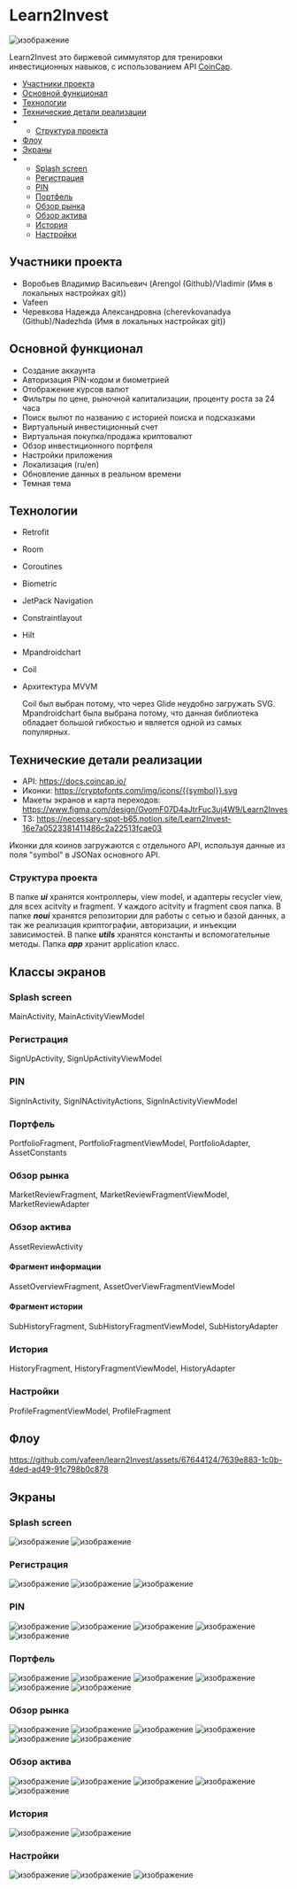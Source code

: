 # Learn2Invest
![изображение](https://github.com/vafeen/learn2Invest/assets/67644124/f07c5098-a7da-4cb9-8f0d-de59f0486e6c)

Learn2Invest это биржевой симмулятор для тренировки инвестиционных навыков, с использованием API [CoinCap](https://docs.coincap.io/). 

* [Участники проекта](#участники-проекта)
* [Основной функционал](#основной-функционал)
* [Технологии](#технологии)
* [Технические детали реализации](#технические-детали-реализации)
* * [Структура проекта](#структура-проекта)
* [Флоу](#флоу)
* [Экраны](#экраны)
* * [Splash screen](#splash-screen-1)
  * [Регистрация](#регистрация-1)
  * [PIN](#pin-1)
  * [Портфель](#портфель-1)
  * [Обзор рынка](#обзор-рынка-1)
  * [Обзор актива](#обзор-актива-1)
  * [История](#история-1)
  * [Настройки](#настройки-1)

## Участники проекта 
* Воробьев Владимир Васильевич (Arengol (Github)/Vladimir (Имя в локальных настройках git))
* Vafeen
* Черевкова Надежда Александровна (cherevkovanadya (Github)/Nadezhda (Имя в локальных настройках
  git))

## Основной функционал 
* Создание аккаунта
* Авторизация PIN-кодом и биометрией
* Отображение курсов валют
* Фильтры по цене, рыночной капитализации, проценту роста за 24 часа
* Поиск вылют по названию с историей поиска и подсказками
* Виртуальный инвестиционный счет
* Виртуальная покупка/продажа криптовалют
* Обзор инвестиционного портфеля 
* Настройки приложения
* Локализация (ru/en)
* Обновление данных в реальном времени
* Темная тема

## Технологии 
* Retrofit
* Room
* Coroutines
* Biometric
* JetPack Navigation
* Constraintlayout
* Hilt
* Mpandroidchart
* Coil
* Архитектура MVVM
  
  Coil был выбран потому, что через Glide неудобно загружать SVG. Mpandroidchart была выбрана потому, что данная библиотека обладает большой гибкостью и является одной из самых популярных. 

## Технические детали реализации 
* API: https://docs.coincap.io/
* Иконки: https://cryptofonts.com/img/icons/{{symbol}}.svg
* Макеты экранов и карта переходов: https://www.figma.com/design/GvomF07D4aJtrFuc3uj4W9/Learn2Inves
* ТЗ: https://necessary-spot-b65.notion.site/Learn2Invest-16e7a0523381411486c2a22513fcae03

Иконки для коинов загружаются с отдельного API, используя данные из поля "symbol" в JSONах основного API. 

### Структура проекта
В папке ***ui*** хранятся контроллеры, view model, и адаптеры recycler view, для всех acitvity и fragment. У каждого acitvity и fragment своя папка. В папке ***noui*** хранятся репозитории для работы с сетью и базой данных, а так же реализация криптографии, авторизации, и инъекции зависимостей. В папке ***utils*** хранятся константы и вспомогательные методы. Папка ***app*** хранит application класс. 

## Классы экранов 
### Splash screen
MainActivity, MainActivityViewModel

### Регистрация 
SignUpActivity, SignUpActivityViewModel

### PIN
SignInActivity, SignINActivityActions, SignInActivityViewModel

### Портфель 
PortfolioFragment, PortfolioFragmentViewModel, PortfolioAdapter, AssetConstants

### Обзор рынка
MarketReviewFragment, MarketReviewFragmentViewModel, MarketReviewAdapter

### Обзор актива 
AssetReviewActivity

#### Фрагмент информации 
AssetOverviewFragment, AssetOverViewFragmentViewModel

#### Фрагмент истории 
SubHistoryFragment, SubHistoryFragmentViewModel, SubHistoryAdapter

### История 
HistoryFragment, HistoryFragmentViewModel, HistoryAdapter

### Настройки 
ProfileFragmentViewModel, ProfileFragment

## Флоу
https://github.com/vafeen/learn2Invest/assets/67644124/7639e883-1c0b-4ded-ad49-91c798b0c878

## Экраны 
### Splash screen 
![изображение](https://github.com/vafeen/learn2Invest/assets/67644124/266d9c22-32ce-429c-8eaf-6d6c84ad46ab) ![изображение](https://github.com/vafeen/learn2Invest/assets/67644124/d3c5999b-0032-4e28-8f58-77dbf59715d9)

### Регистрация
![изображение](https://github.com/vafeen/learn2Invest/assets/67644124/a2231dda-ee04-4f6b-b9c0-6f866735d21b) ![изображение](https://github.com/vafeen/learn2Invest/assets/67644124/f62095f4-c89a-4d5f-8286-3da9ba101c83)
![изображение](https://github.com/vafeen/learn2Invest/assets/67644124/feea49cf-4ab8-40a5-b4f5-e8645181c36c)
 
### PIN 
![изображение](https://github.com/vafeen/learn2Invest/assets/67644124/7beb25cd-c7e3-44dc-bb41-bef1ee9c1158) ![изображение](https://github.com/vafeen/learn2Invest/assets/67644124/51e21825-28d5-4c84-b619-e845b39a1c0a)
![изображение](https://github.com/vafeen/learn2Invest/assets/67644124/37c4e029-e40a-4f0b-964e-7c76d29142af) ![изображение](https://github.com/vafeen/learn2Invest/assets/67644124/f4a885c4-b4e7-43f2-9d1b-b8f97af9deb1)
![изображение](https://github.com/vafeen/learn2Invest/assets/67644124/0318aefc-865a-4f24-a73c-0c217af5e050)

### Портфель 
![изображение](https://github.com/vafeen/learn2Invest/assets/67644124/13ae0038-727f-4ece-9b41-e0fa1f3b854d) ![изображение](https://github.com/vafeen/learn2Invest/assets/67644124/5fa76421-f74b-4e6b-819c-a53743ee537d)
![изображение](https://github.com/vafeen/learn2Invest/assets/67644124/c079e9bb-c60e-4bc2-8fd9-66a647c91048) ![изображение](https://github.com/vafeen/learn2Invest/assets/67644124/07ec934c-33f8-4752-a5a9-b9a6355713be)
![изображение](https://github.com/vafeen/learn2Invest/assets/67644124/3412c347-13b8-4ad9-9b9d-3d977ca95c98) ![изображение](https://github.com/vafeen/learn2Invest/assets/67644124/c3a248fa-f8a7-42a9-b05b-2097cfb29a3e)


### Обзор рынка 
![изображение](https://github.com/vafeen/learn2Invest/assets/67644124/781684dc-6f39-4139-a35b-ac1419b5e0f9) ![изображение](https://github.com/vafeen/learn2Invest/assets/67644124/8807be34-1fea-41ba-a461-38eee33803bb)
![изображение](https://github.com/vafeen/learn2Invest/assets/67644124/bcc5e46f-86ed-41e7-bc66-cfb93c1f5e5f) ![изображение](https://github.com/vafeen/learn2Invest/assets/67644124/25331746-957e-4f8c-ac1f-fdf9f0886f8c)
![изображение](https://github.com/vafeen/learn2Invest/assets/67644124/32138a33-8e41-4c1a-9428-d3c8522b8b3b) ![изображение](https://github.com/vafeen/learn2Invest/assets/67644124/d5d089c0-feff-4c6f-bb0d-8fe14368d612)


### Обзор актива 
![изображение](https://github.com/vafeen/learn2Invest/assets/67644124/7442f586-138a-4a63-8072-a7331a194ab4) ![изображение](https://github.com/vafeen/learn2Invest/assets/67644124/88dd3a17-9b8a-4b88-990b-bd2e51e36c7b)
![изображение](https://github.com/vafeen/learn2Invest/assets/67644124/21198a3d-7d33-4aaf-b57f-b773375c152f) ![изображение](https://github.com/vafeen/learn2Invest/assets/67644124/a35bb0c9-c80e-43ce-998c-b5a50c740161)
![изображение](https://github.com/vafeen/learn2Invest/assets/67644124/c09205b3-4286-4709-9719-81d40bf274a5)

### История 
![изображение](https://github.com/vafeen/learn2Invest/assets/67644124/4b41a24a-3a97-4566-b665-3f425a6c111b) ![изображение](https://github.com/vafeen/learn2Invest/assets/67644124/a32bb428-4aad-4117-9a23-9bc00da7ecfb)

### Настройки 
![изображение](https://github.com/vafeen/learn2Invest/assets/67644124/a7ab6a8a-99cf-459c-9a58-23c38bbc4243) ![изображение](https://github.com/vafeen/learn2Invest/assets/67644124/9614395e-a854-4dcc-932c-703f733c5f73)
![изображение](https://github.com/vafeen/learn2Invest/assets/67644124/7d21243f-c22a-4002-9fac-7cb71008fa67)


















